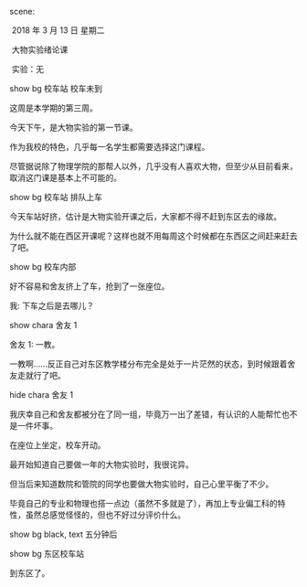 scene:

​	2018 年 3 月 13 日 星期二

​	大物实验绪论课 

​	实验：无

show bg 校车站 校车未到

这周是本学期的第三周。

今天下午，是大物实验的第一节课。

作为我校的特色，几乎每一名学生都需要选择这门课程。

尽管据说除了物理学院的那帮人以外，几乎没有人喜欢大物，但至少从目前看来，取消这门课是基本上不可能的。

show bg 校车站 排队上车

今天车站好挤，估计是大物实验开课之后，大家都不得不赶到东区去的缘故。

为什么就不能在西区开课呢？这样也就不用每周这个时候都在东西区之间赶来赶去了吧。

show bg 校车内部

好不容易和舍友挤上了车，抢到了一张座位。

我: 下车之后是去哪儿？

show chara 舍友 1

舍友 1: 一教。

一教啊……反正自己对东区教学楼分布完全是处于一片茫然的状态，到时候跟着舍友走就行了吧。

hide chara 舍友 1

我庆幸自己和舍友都被分在了同一组，毕竟万一出了差错，有认识的人能帮忙也不是一件坏事。

在座位上坐定，校车开动。

最开始知道自己要做一年的大物实验时，我很诧异。

但当后来知道数院和管院的同学也要做大物实验时，自己心里平衡了不少。

毕竟自己的专业和物理也搭一点边（虽然不多就是了），再加上专业偏工科的特性，虽然总感觉怪怪的，但也不好过分评价什么。

show bg black, text 五分钟后

show bg 东区校车站

到东区了。